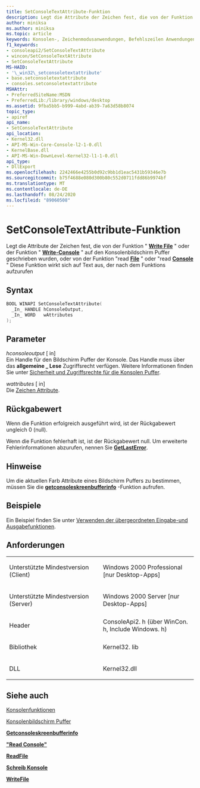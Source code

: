 ```yaml
---
title: SetConsoleTextAttribute-Funktion
description: Legt die Attribute der Zeichen fest, die von der Funktion "Write file" oder der Funktion "Write-Console" auf den Konsolenbildschirm Puffer geschrieben wurden, oder von der Funktion "Read File" oder "Read Console"
author: miniksa
ms.author: miniksa
ms.topic: article
keywords: Konsolen-, Zeichenmodusanwendungen, Befehlszeilen Anwendungen, Terminalanwendungen, Konsolen-API
f1_keywords:
- consoleapi2/SetConsoleTextAttribute
- wincon/SetConsoleTextAttribute
- SetConsoleTextAttribute
MS-HAID:
- '\_win32\_setconsoletextattribute'
- base.setconsoletextattribute
- consoles.setconsoletextattribute
MSHAttr:
- PreferredSiteName:MSDN
- PreferredLib:/library/windows/desktop
ms.assetid: 9fba5bb5-b999-4abd-ab39-7a63d58b8074
topic_type:
- apiref
api_name:
- SetConsoleTextAttribute
api_location:
- Kernel32.dll
- API-MS-Win-Core-Console-l2-1-0.dll
- KernelBase.dll
- API-MS-Win-DownLevel-Kernel32-l1-1-0.dll
api_type:
- DllExport
ms.openlocfilehash: 2242466e4255b0d92c9bb1d1eac5431b59346e7b
ms.sourcegitcommit: b75f4688e080d300b80c552d0711fdd86b9974bf
ms.translationtype: MT
ms.contentlocale: de-DE
ms.lasthandoff: 08/24/2020
ms.locfileid: "89060508"
---
```

# <a name="setconsoletextattribute-function"></a>SetConsoleTextAttribute-Funktion


Legt die Attribute der Zeichen fest, die von der Funktion " [**Write File**](https://msdn.microsoft.com/library/windows/desktop/aa365747) " oder der Funktion " [**Write-Console**](writeconsole.md) " auf den Konsolenbildschirm Puffer geschrieben wurden, oder von der Funktion "read [**File**](https://msdn.microsoft.com/library/windows/desktop/aa365467) " oder "read [**Console**](readconsole.md) " Diese Funktion wirkt sich auf Text aus, der nach dem Funktions aufzurufen

<a name="syntax"></a>Syntax
------

```C
BOOL WINAPI SetConsoleTextAttribute(
  _In_ HANDLE hConsoleOutput,
  _In_ WORD   wAttributes
);
```

<a name="parameters"></a>Parameter
----------

*hconsoleoutput* \[ in\]  
Ein Handle für den Bildschirm Puffer der Konsole. Das Handle muss über das **allgemeine \_ Lese** Zugriffsrecht verfügen. Weitere Informationen finden Sie unter [Sicherheit und Zugriffsrechte für die Konsolen Puffer](console-buffer-security-and-access-rights.md).

*wattributes* \[ in\]  
Die [Zeichen Attribute](console-screen-buffers.md#_win32_font_attributes).

<a name="return-value"></a>Rückgabewert
------------

Wenn die Funktion erfolgreich ausgeführt wird, ist der Rückgabewert ungleich 0 (null).

Wenn die Funktion fehlerhaft ist, ist der Rückgabewert null. Um erweiterte Fehlerinformationen abzurufen, nennen Sie [**GetLastError**](https://msdn.microsoft.com/library/windows/desktop/ms679360).

<a name="remarks"></a>Hinweise
-------

Um die aktuellen Farb Attribute eines Bildschirm Puffers zu bestimmen, müssen Sie die [**getconsoleskreenbufferinfo**](getconsolescreenbufferinfo.md) -Funktion aufrufen.

<a name="examples"></a>Beispiele
--------

Ein Beispiel finden Sie unter [Verwenden der übergeordneten Eingabe-und Ausgabefunktionen](using-the-high-level-input-and-output-functions.md).

<a name="requirements"></a>Anforderungen
------------

<table>
<colgroup>
<col width="50%" />
<col width="50%" />
</colgroup>
<tbody>
<tr class="odd">
<td><p>Unterstützte Mindestversion (Client)</p></td>
<td><p>Windows 2000 Professional [nur Desktop-Apps]</p></td>
</tr>
<tr class="even">
<td><p>Unterstützte Mindestversion (Server)</p></td>
<td><p>Windows 2000 Server [nur Desktop-Apps]</p></td>
</tr>
<tr class="odd">
<td><p>Header</p></td>
<td>ConsoleApi2. h (über WinCon. h, Include Windows. h)</td>
</tr>
<tr class="even">
<td><p>Bibliothek</p></td>
<td>Kernel32. lib</td>
</tr>
<tr class="odd">
<td><p>DLL</p></td>
<td>Kernel32.dll</td>
</tr>
<tr class="even">
</tr>
<tr class="odd">
</tr>
<tr class="even">
</tr>
</tbody>
</table>

## <a name="span-idsee_alsospansee-also"></a><span id="see_also"></span>Siehe auch


[Konsolenfunktionen](console-functions.md)

[Konsolenbildschirm Puffer](console-screen-buffers.md)

[**Getconsoleskreenbufferinfo**](getconsolescreenbufferinfo.md)

[**"Read Console"**](readconsole.md)

[**ReadFile**](https://msdn.microsoft.com/library/windows/desktop/aa365467)

[**Schreib Konsole**](writeconsole.md)

[**WriteFile**](https://msdn.microsoft.com/library/windows/desktop/aa365747)

 

 




